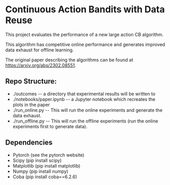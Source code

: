 # Continuous Action Bandits with Data Reuse

This project evaluates the performance of a new large action CB algorithm.

This algorithm has competitive online performance and generates improved data exhaust for offline learning.

The original paper describing the algorithms can be found at https://arxiv.org/abs/2302.08551.

## Repo Structure:

+ ./outcomes -- a directory that experimental results will be written to
+ ./notebooks/paper.ipynb -- a Jupyter notebook which recreates the plots in the paper
+ ./run_online.py -- This will run the online experiments and generate the data exhaust.
+ ./run_offline.py -- This will run the offline experiments (run the online experiments first to generate data).

## Dependencies
+ Pytorch    (see the pytorch website)
+ Scipy      (pip install scipy)
+ Matplotlib (pip install matplotlib)
+ Numpy      (pip install numpy)
+ Coba       (pip install coba==6.2.6)

